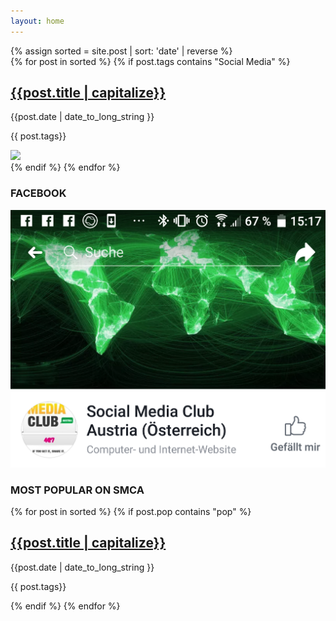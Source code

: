 ```yaml
---
layout: home
---
```

<div class="bottom-content tags">
{% assign sorted = site.post | sort: 'date' | reverse %}
<div class="bottom-posts">
    {% for post in sorted  %}
    {% if post.tags contains "Social Media" %}
        <div class="post">
            <a href="{{post.url}}"><h2>{{post.title | capitalize}}</h2></a>
            <div class="bottom-header">
                <p>{{post.date | date_to_long_string }}</p>
                <p>{{ post.tags}}</p>
            </div>
            <a href="{{post.url}}"><img class="side-img" src="{{post.img}}"></a>
        </div>
    {% endif %}
    {% endfor %}
</div>

<div class="side-bar">
        <div class="fb-cont">
            <h3>FACEBOOK</h3>
            <a href="https://www.facebook.com/smClubAustria/"><img src="/img/fb.png"></a>
        </div>
        <div class="side-posts">
            <h3>MOST POPULAR ON SMCA</h3>
            {% for post in sorted %}
            {% if post.pop contains "pop" %}
            <div class="side-post">
                <a href="{{post.url}}"><div class="side-img" style="background-image:url('{{post.img}}')"></div></a>
                <a href="{{post.url}}"><h2>{{post.title | capitalize}}</h2></a>
                <div class="side-header">
                    <p>{{post.date | date_to_long_string }}</p>
                    <p>{{ post.tags}}</p>
                </div>
            </div>
            {% endif %}
            {% endfor %}
        </div>
    </div>
</div>